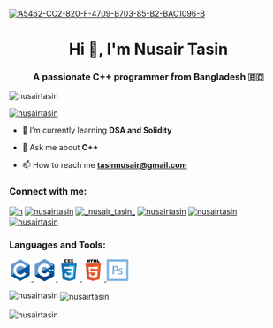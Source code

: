 <a href="https://ibb.co/Y8wjVH5"><img src="https://i.ibb.co/82t8Q1y/A5462-CC2-820-F-4709-B703-85-B2-BAC1096-B.jpg" alt="A5462-CC2-820-F-4709-B703-85-B2-BAC1096-B" border="0"></a>
<h1 align="center">Hi 👋, I'm Nusair Tasin</h1>
<h3 align="center">A passionate C++ programmer from Bangladesh 🇧🇩</h3>

<p align="left"> <img src="https://komarev.com/ghpvc/?username=nusairtasin&label=Profile%20views&color=0e75b6&style=flat" alt="nusairtasin" /> </p>

<p align="left"> <a href="https://github.com/ryo-ma/github-profile-trophy"><img src="https://github-profile-trophy.vercel.app/?username=nusairtasin" alt="nusairtasin" /></a> </p>

- 🌱 I’m currently learning **DSA and Solidity**

- 💬 Ask me about **C++**

- 📫 How to reach me **tasinnusair@gmail.com**

<h3 align="left">Connect with me:</h3>
<p align="left">
<a href="https://twitter.com/n" target="blank"><img align="center" src="https://raw.githubusercontent.com/rahuldkjain/github-profile-readme-generator/master/src/images/icons/Social/twitter.svg" alt="n" height="30" width="40" /></a>
<a href="https://linkedin.com/in/nusairtasin" target="blank"><img align="center" src="https://raw.githubusercontent.com/rahuldkjain/github-profile-readme-generator/master/src/images/icons/Social/linked-in-alt.svg" alt="nusairtasin" height="30" width="40" /></a>
<a href="https://instagram.com/_nusair_tasin_" target="blank"><img align="center" src="https://raw.githubusercontent.com/rahuldkjain/github-profile-readme-generator/master/src/images/icons/Social/instagram.svg" alt="_nusair_tasin_" height="30" width="40" /></a>
<a href="https://www.codechef.com/users/nusairtasin" target="blank"><img align="center" src="https://cdn.jsdelivr.net/npm/simple-icons@3.1.0/icons/codechef.svg" alt="nusairtasin" height="30" width="40" /></a>
<a href="https://codeforces.com/profile/nusairtasin" target="blank"><img align="center" src="https://raw.githubusercontent.com/rahuldkjain/github-profile-readme-generator/master/src/images/icons/Social/codeforces.svg" alt="nusairtasin" height="30" width="40" /></a>
<a href="https://www.leetcode.com/nusairtasin" target="blank"><img align="center" src="https://raw.githubusercontent.com/rahuldkjain/github-profile-readme-generator/master/src/images/icons/Social/leet-code.svg" alt="nusairtasin" height="30" width="40" /></a>
</p>

<h3 align="left">Languages and Tools:</h3>
<p align="left"> <a href="https://www.cprogramming.com/" target="_blank" rel="noreferrer"> <img src="https://raw.githubusercontent.com/devicons/devicon/master/icons/c/c-original.svg" alt="c" width="40" height="40"/> </a> <a href="https://www.w3schools.com/cpp/" target="_blank" rel="noreferrer"> <img src="https://raw.githubusercontent.com/devicons/devicon/master/icons/cplusplus/cplusplus-original.svg" alt="cplusplus" width="40" height="40"/> </a> <a href="https://www.w3schools.com/css/" target="_blank" rel="noreferrer"> <img src="https://raw.githubusercontent.com/devicons/devicon/master/icons/css3/css3-original-wordmark.svg" alt="css3" width="40" height="40"/> </a> <a href="https://www.w3.org/html/" target="_blank" rel="noreferrer"> <img src="https://raw.githubusercontent.com/devicons/devicon/master/icons/html5/html5-original-wordmark.svg" alt="html5" width="40" height="40"/> </a> <a href="https://www.photoshop.com/en" target="_blank" rel="noreferrer"> <img src="https://raw.githubusercontent.com/devicons/devicon/master/icons/photoshop/photoshop-line.svg" alt="photoshop" width="40" height="40"/> </a> </p>

<p><img align="left" src="https://github-readme-stats.vercel.app/api/top-langs?username=nusairtasin&show_icons=true&locale=en&layout=compact" alt="nusairtasin" /></p>

<p>&nbsp;<img align="center" src="https://github-readme-stats.vercel.app/api?username=nusairtasin&show_icons=true&locale=en" alt="nusairtasin" /></p>

<p><img align="center" src="https://github-readme-streak-stats.herokuapp.com/?user=nusairtasin&" alt="nusairtasin" /></p>
